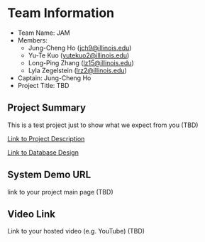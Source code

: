 # Team Information

- Team Name: JAM 
- Members:
   - Jung-Cheng Ho (jch9@illinois.edu)
   - Yu-Te Kuo (yutekuo2@illinois.edu)
   - Long-Ping Zhang (lz15@illinois.edu)
   - Lyla Zegelstein  (lrz2@illinois.edu)
- Captain: Jung-Cheng Ho
- Project Title: TBD

## Project Summary

This is a test project just to show what we expect from you (TBD)

[Link to Project Description](https://github.com/uiuc-fa21-cs411/JAM/blob/main/ProjectDescription.md)

[Link to Database Design](databaseDesign.pdf)

## System Demo URL

link to your project main page (TBD)

## Video Link

Link to your hosted video (e.g. YouTube) (TBD)
